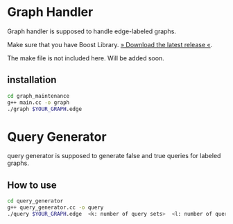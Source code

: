 # Graph Handler
Graph handler is supposed to handle edge-labeled graphs.

Make sure that you have Boost Library. 
[» Download the latest release «](https://www.boost.org/users/download/).

The make file is not included here. Will be added soon.

## installation
```bash
cd graph_maintenance
g++ main.cc -o graph 
./graph $YOUR_GRAPH.edge
```

# Query Generator 
query generator is supposed to generate false and true queries for labeled graphs. 
## How to use
```bash
cd query_generator
g++ query_generator.cc -o query
./query $YOUR_GRAPH.edge  <k: number of query sets>  <l: number of queries per set per true or false> <k numbers denoting number of labels per query>
```
